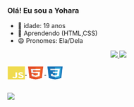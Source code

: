 ### Olá! Eu sou a Yohara

- 🎂 idade: 19 anos 
- 🌱 Aprendendo (HTML,CSS)  
- 😄 Pronomes: Ela/Dela 


<div align="center">
  <a href="https://github.com/YoharaGabi">
  <img height="180em" src="https://github-readme-stats.vercel.app/api?username=YoharaGabi&show_icons=true&theme=radical&include_all_commits=true&count_private=true"/>
  <img height="180em" src="https://github-readme-stats.vercel.app/api/top-langs/?username=YoharaGabi&layout=compact&langs_count=7&theme=radical"/>
</div>

<div style="display: inline_block"><br>
  <img align="center" alt="yohara-Js" height="30" width="40" src="https://raw.githubusercontent.com/devicons/devicon/master/icons/javascript/javascript-plain.svg">
  <img align="center" alt="yohara-HTML" height="30" width="40" src="https://raw.githubusercontent.com/devicons/devicon/master/icons/html5/html5-original.svg">
  <img align="center" alt="yohara-CSS" height="30" width="40" src="https://raw.githubusercontent.com/devicons/devicon/master/icons/css3/css3-original.svg">
</div>

##
<div>
 <a href=https://www.instagram.com/yohara_gabii/ target="_blank"><img src="https://img.shields.io/badge/-Instagram-%23E4405F?style=for-the-badge&logo=instagram&logoColor=white" target="_blank"></a>
</div>
